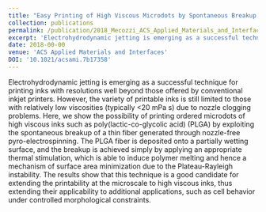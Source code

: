```yaml
---
title: "Easy Printing of High Viscous Microdots by Spontaneous Breakup of Thin Fibers"
collection: publications
permalink: /publication/2018_Mecozzi_ACS_Applied_Materials_and_Interfaces
excerpt: 'Electrohydrodynamic jetting is emerging as a successful technique for printing inks with resolutions well beyond those offered by conventional inkjet printers. However, the variety of printable inks is still limited to those with relatively low viscosities (typically <20 mPa s) due to nozzle clogging problems. Here, we show the possibility of printing ordered microdots of high viscous inks such as poly(lactic-co-glycolic acid) (PLGA) by exploiting the spontaneous breakup of a thin fiber generated through nozzle-free pyro-electrospinning. The PLGA fiber is deposited onto a partially wetting surface, and the breakup is achieved simply by applying an appropriate thermal stimulation, which is able to induce polymer melting and hence a mechanism of surface area minimization due to the Plateau-Rayleigh instability. The results show that this technique is a good candidate for extending the printability at the microscale to high viscous inks, thus extending their applicability to additional applications, such as cell behavior under controlled morphological constraints.'
date: 2018-00-00
venue: 'ACS Applied Materials and Interfaces'
DOI: '10.1021/acsami.7b17358'
---
```

Electrohydrodynamic jetting is emerging as a successful technique for printing inks with resolutions well beyond those offered by conventional inkjet printers. However, the variety of printable inks is still limited to those with relatively low viscosities (typically <20 mPa s) due to nozzle clogging problems. Here, we show the possibility of printing ordered microdots of high viscous inks such as poly(lactic-co-glycolic acid) (PLGA) by exploiting the spontaneous breakup of a thin fiber generated through nozzle-free pyro-electrospinning. The PLGA fiber is deposited onto a partially wetting surface, and the breakup is achieved simply by applying an appropriate thermal stimulation, which is able to induce polymer melting and hence a mechanism of surface area minimization due to the Plateau-Rayleigh instability. The results show that this technique is a good candidate for extending the printability at the microscale to high viscous inks, thus extending their applicability to additional applications, such as cell behavior under controlled morphological constraints.
